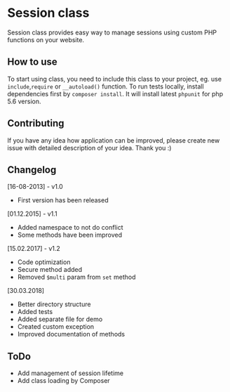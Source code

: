 # Session class

Session class provides easy way to manage sessions using custom PHP functions on your website.
 
## How to use

To start using class, you need to include this class to your project, eg. use `include`,`require` or `__autoload()` function. 
To run tests locally, install dependencies first by `composer install`.
It will install latest `phpunit` for php 5.6 version.

##  Contributing

If you have any idea how application can be improved, please create new issue with detailed description of your idea. Thank you :)

## Changelog

[16-08-2013] - v1.0
- First version has been released 

[01.12.2015] - v1.1
- Added namespace to not do conflict 
- Some methods have been improved

[15.02.2017] - v1.2
- Code optimization
- Secure method added
- Removed `$multi` param from `set` method

[30.03.2018]
- Better directory structure
- Added tests
- Added separate file for demo
- Created custom exception
- Improved documentation of methods

## ToDo

- Add management of session lifetime
- Add class loading by Composer